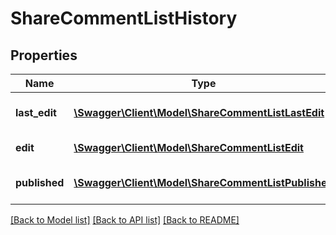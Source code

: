 # ShareCommentListHistory

## Properties
Name | Type | Description | Notes
------------ | ------------- | ------------- | -------------
**last_edit** | [**\Swagger\Client\Model\ShareCommentListLastEdit**](ShareCommentListLastEdit.md) | Last edit history of asset | 
**edit** | [**\Swagger\Client\Model\ShareCommentListEdit**](ShareCommentListEdit.md) | Edit history of asset | 
**published** | [**\Swagger\Client\Model\ShareCommentListPublished**](ShareCommentListPublished.md) | Published history of asset | 

[[Back to Model list]](../README.md#documentation-for-models) [[Back to API list]](../README.md#documentation-for-api-endpoints) [[Back to README]](../README.md)


